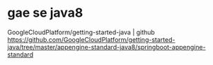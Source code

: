 # gae se java8

GoogleCloudPlatform/getting-started-java | github  
https://github.com/GoogleCloudPlatform/getting-started-java/tree/master/appengine-standard-java8/springboot-appengine-standard
